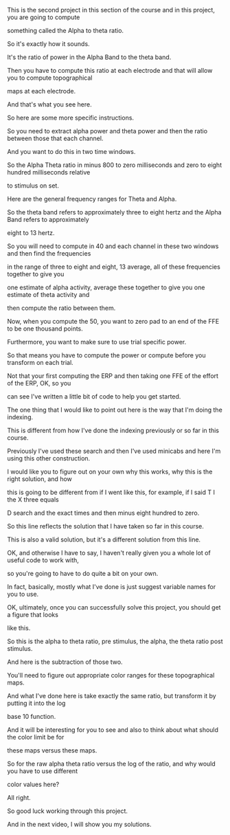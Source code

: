 This is the second project in this section of the course and in this project, you are going to compute

something called the Alpha to theta ratio.

So it's exactly how it sounds.

It's the ratio of power in the Alpha Band to the theta band.

Then you have to compute this ratio at each electrode and that will allow you to compute topographical

maps at each electrode.

And that's what you see here.

So here are some more specific instructions.

So you need to extract alpha power and theta power and then the ratio between those that each channel.

And you want to do this in two time windows.

So the Alpha Theta ratio in minus 800 to zero milliseconds and zero to eight hundred milliseconds relative

to stimulus on set.

Here are the general frequency ranges for Theta and Alpha.

So the theta band refers to approximately three to eight hertz and the Alpha Band refers to approximately

eight to 13 hertz.

So you will need to compute in 40 and each channel in these two windows and then find the frequencies

in the range of three to eight and eight, 13 average, all of these frequencies together to give you

one estimate of alpha activity, average these together to give you one estimate of theta activity and

then compute the ratio between them.

Now, when you compute the 50, you want to zero pad to an end of the FFE to be one thousand points.

Furthermore, you want to make sure to use trial specific power.

So that means you have to compute the power or compute before you transform on each trial.

Not that your first computing the ERP and then taking one FFE of the effort of the ERP, OK, so you

can see I've written a little bit of code to help you get started.

The one thing that I would like to point out here is the way that I'm doing the indexing.

This is different from how I've done the indexing previously or so far in this course.

Previously I've used these search and then I've used minicabs and here I'm using this other construction.

I would like you to figure out on your own why this works, why this is the right solution, and how

this is going to be different from if I went like this, for example, if I said T I the X three equals

D search and the exact times and then minus eight hundred to zero.

So this line reflects the solution that I have taken so far in this course.

This is also a valid solution, but it's a different solution from this line.

OK, and otherwise I have to say, I haven't really given you a whole lot of useful code to work with,

so you're going to have to do quite a bit on your own.

In fact, basically, mostly what I've done is just suggest variable names for you to use.

OK, ultimately, once you can successfully solve this project, you should get a figure that looks

like this.

So this is the alpha to theta ratio, pre stimulus, the alpha, the theta ratio post stimulus.

And here is the subtraction of those two.

You'll need to figure out appropriate color ranges for these topographical maps.

And what I've done here is take exactly the same ratio, but transform it by putting it into the log

base 10 function.

And it will be interesting for you to see and also to think about what should the color limit be for

these maps versus these maps.

So for the raw alpha theta ratio versus the log of the ratio, and why would you have to use different

color values here?

All right.

So good luck working through this project.

And in the next video, I will show you my solutions.